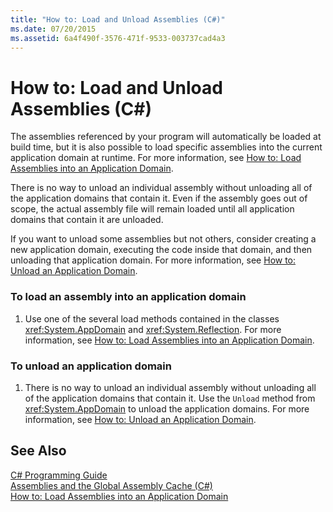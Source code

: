 ```yaml
---
title: "How to: Load and Unload Assemblies (C#)"
ms.date: 07/20/2015
ms.assetid: 6a4f490f-3576-471f-9533-003737cad4a3
---
```

# How to: Load and Unload Assemblies (C#)
The assemblies referenced by your program will automatically be loaded at build time, but it is also possible to load specific assemblies into the current application domain at runtime. For more information, see [How to: Load Assemblies into an Application Domain](../../../../framework/app-domains/how-to-load-assemblies-into-an-application-domain.md).  
  
 There is no way to unload an individual assembly without unloading all of the application domains that contain it. Even if the assembly goes out of scope, the actual assembly file will remain loaded until all application domains that contain it are unloaded.  
  
 If you want to unload some assemblies but not others, consider creating a new application domain, executing the code inside that domain, and then unloading that application domain. For more information, see [How to: Unload an Application Domain](../../../../framework/app-domains/how-to-unload-an-application-domain.md).  
  
### To load an assembly into an application domain  
  
1. Use one of the several load methods contained in the classes <xref:System.AppDomain> and <xref:System.Reflection>. For more information, see [How to: Load Assemblies into an Application Domain](../../../../framework/app-domains/how-to-load-assemblies-into-an-application-domain.md).  
  
### To unload an application domain  
  
1. There is no way to unload an individual assembly without unloading all of the application domains that contain it. Use the `Unload` method from <xref:System.AppDomain> to unload the application domains. For more information, see [How to: Unload an Application Domain](../../../../framework/app-domains/how-to-unload-an-application-domain.md).  
  
## See Also  
 [C# Programming Guide](../../../../csharp/programming-guide/index.md)  
 [Assemblies and the Global Assembly Cache (C#)](../../../../csharp/programming-guide/concepts/assemblies-gac/index.md)  
 [How to: Load Assemblies into an Application Domain](../../../../framework/app-domains/how-to-load-assemblies-into-an-application-domain.md)

